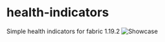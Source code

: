 # health-indicators
Simple health indicators for fabric 1.19.2
![Showcase](https://cdn.discordapp.com/attachments/998006005180928001/1056548547941650432/image.png)

